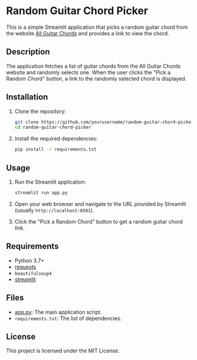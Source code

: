 # Random Guitar Chord Picker

This is a simple Streamlit application that picks a random guitar chord from the website [All Guitar Chords](https://www.all-guitar-chords.com) and provides a link to view the chord.

## Description

The application fetches a list of guitar chords from the All Guitar Chords website and randomly selects one. When the user clicks the "Pick a Random Chord" button, a link to the randomly selected chord is displayed.

## Installation

1. Clone the repository:
    ```bash
    git clone https://github.com/yourusername/random-guitar-chord-picker.git
    cd random-guitar-chord-picker
    ```

2. Install the required dependencies:
    ```bash
    pip install -r requirements.txt
    ```

## Usage

1. Run the Streamlit application:
    ```bash
    streamlit run app.py
    ```

2. Open your web browser and navigate to the URL provided by Streamlit (usually `http://localhost:8501`).

3. Click the "Pick a Random Chord" button to get a random guitar chord link.

## Requirements

- Python 3.7+
- [requests](http://_vscodecontentref_/0)
- `beautifulsoup4`
- [streamlit](http://_vscodecontentref_/1)

## Files

- [app.py](http://_vscodecontentref_/2): The main application script.
- `requirements.txt`: The list of dependencies.

## License

This project is licensed under the MIT License.
